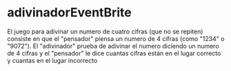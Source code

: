 # adivinadorEventBrite
El juego para adivinar un numero de cuatro cifras (que no se repiten) consiste en que el "pensador" piensa un numero de 4 cifras (como "1234" o "9072"). El "adivinador" prueba de adivinar el numero diciendo un numero de 4 cifras y el "pensador" le dice cuantas cifras están en el lugar correcto y cuantas en el lugar incorrecto
